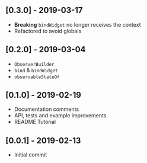 ## [0.3.0] - 2019-03-17

- **Breaking** `bindWidget` no longer receives the context
- Refactored to avoid globals

## [0.2.0] - 2019-03-04

- `ObserverBuilder`
- `bind` & `bindWidget`
- `observableStateOf`

## [0.1.0] - 2019-02-19

- Documentation comments
- API, tests and example improvements
- README Tutorial

## [0.0.1] - 2019-02-13

- Initial commit

